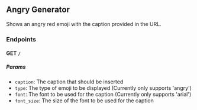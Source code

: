 ## Angry Generator

Shows an angry red emoji with the caption provided in the URL.


### Endpoints

#### GET `/`
##### Params
- `caption`: The caption that should be inserted
- `type`: The type of emoji to be displayed (Currently only supports 'angry')
- `font`: The font to be used for the caption (Currently only supports 'arial')
- `font_size`: The size of the font to be used for the caption